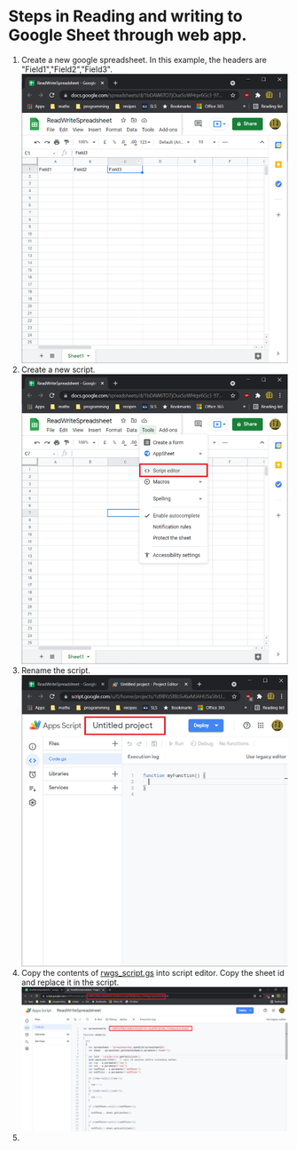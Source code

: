 # Steps in Reading and writing to Google Sheet through web app.
1. Create a new google spreadsheet.
In this example, the headers are "Field1","Field2","Field3". 
![doc/Step00.png](doc/Step00.png)
2. Create a new script. 
![doc/Step01.png](doc/Step01.png)
3. Rename the script.
![doc/Step02.png](doc/Step02.png)
4. Copy the contents of [rwgs_script.gs](rwgs_script.gs) into script editor. Copy the sheet id and replace it in the script. 
![doc/Step03.png](doc/Step03.png)
6. 

